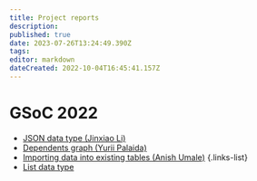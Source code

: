 ```yaml
---
title: Project reports
description: 
published: true
date: 2023-07-26T13:24:49.390Z
tags: 
editor: markdown
dateCreated: 2022-10-04T16:45:41.157Z
---
```


# GSoC 2022

- [JSON data type (Jinxiao Li)](/en/engineering/reports/gsoc-2022-json-type)
- [Dependents graph (Yurii Palaida)](/en/engineering/reports/gsoc-2022-dependents-graph)
- [Importing data into existing tables (Anish Umale)](/en/engineering/reports/gsoc-2022-importing-data-into-existing-tables)
{.links-list}
- [List data type](/en/engineering/reports/list-datatype)